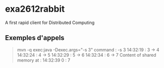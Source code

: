 # exa2612rabbit
A first rapid client for Distributed Computing

## Exemples d'appels
> mvn -q exec:java -Dexec.args="-s 3"
command : -s 3
14:32:19 : 3 -> 4
14:32:24 : 4 -> 5
14:32:29 : 5 -> 6
14:32:34 : 6 -> 7
Content of shared memory at : 14:32:39
0 : 7
